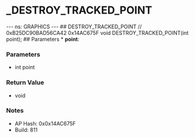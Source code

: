 # _DESTROY_TRACKED_POINT

--- ns: GRAPHICS --- ## DESTROY_TRACKED_POINT  // 0xB25DC90BAD56CA42 0x14AC675F void DESTROY_TRACKED_POINT(int point);   ## Parameters * **point**:

### Parameters
* int point

### Return Value
* void

### Notes
* AP Hash: 0x0x14AC675F
* Build: 811


